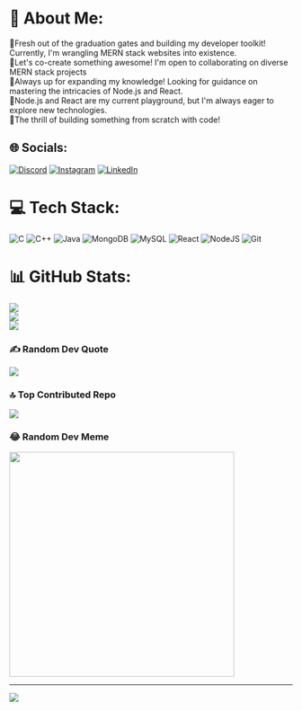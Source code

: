 # 💫 About Me:
🔭Fresh out of the graduation gates and building my developer toolkit! Currently, I'm wrangling MERN stack websites into existence.<br>👯Let's co-create something awesome! I'm open to collaborating on diverse MERN stack projects<br>🤝Always up for expanding my knowledge! Looking for guidance on mastering the intricacies of Node.js and React.<br>🌱Node.js and React are my current playground, but I'm always eager to explore new technologies.<br>💬The thrill of building something from scratch with code!


## 🌐 Socials:
[![Discord](https://img.shields.io/badge/Discord-%237289DA.svg?logo=discord&logoColor=white)](https://discord.gg/astastaria1749) [![Instagram](https://img.shields.io/badge/Instagram-%23E4405F.svg?logo=Instagram&logoColor=white)](https://instagram.com/Prayag_Rajwade) [![LinkedIn](https://img.shields.io/badge/LinkedIn-%230077B5.svg?logo=linkedin&logoColor=white)](https://linkedin.com/in/https://www.linkedin.com/in/prayag-rajwade-546023211/) 

# 💻 Tech Stack:
![C](https://img.shields.io/badge/c-%2300599C.svg?style=for-the-badge&logo=c&logoColor=white) ![C++](https://img.shields.io/badge/c++-%2300599C.svg?style=for-the-badge&logo=c%2B%2B&logoColor=white) ![Java](https://img.shields.io/badge/java-%23ED8B00.svg?style=for-the-badge&logo=openjdk&logoColor=white) ![MongoDB](https://img.shields.io/badge/MongoDB-%234ea94b.svg?style=for-the-badge&logo=mongodb&logoColor=white) ![MySQL](https://img.shields.io/badge/mysql-4479A1.svg?style=for-the-badge&logo=mysql&logoColor=white) ![React](https://img.shields.io/badge/react-%2320232a.svg?style=for-the-badge&logo=react&logoColor=%2361DAFB) ![NodeJS](https://img.shields.io/badge/node.js-6DA55F?style=for-the-badge&logo=node.js&logoColor=white) ![Git](https://img.shields.io/badge/git-%23F05033.svg?style=for-the-badge&logo=git&logoColor=white)
# 📊 GitHub Stats:
![](https://github-readme-stats.vercel.app/api?username=Prayagrajwade&theme=dark&hide_border=false&include_all_commits=true&count_private=true)<br/>
![](https://github-readme-streak-stats.herokuapp.com/?user=Prayagrajwade&theme=dark&hide_border=false)<br/>
![](https://github-readme-stats.vercel.app/api/top-langs/?username=Prayagrajwade&theme=dark&hide_border=false&include_all_commits=true&count_private=true&layout=compact)

### ✍️ Random Dev Quote
![](https://quotes-github-readme.vercel.app/api?type=horizontal&theme=radical)

### 🔝 Top Contributed Repo
![](https://github-contributor-stats.vercel.app/api?username=Prayagrajwade&limit=5&theme=dark&combine_all_yearly_contributions=true)

### 😂 Random Dev Meme
<img src='https://memer-new.vercel.app/' style="height: 400px;"/>

---
[![](https://visitcount.itsvg.in/api?id=Prayagrajwade&icon=0&color=0)](https://visitcount.itsvg.in)

<!-- Proudly created with GPRM ( https://gprm.itsvg.in ) -->
